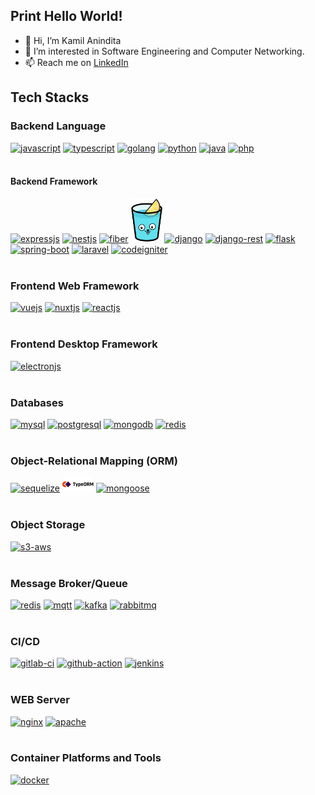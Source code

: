 ## Print Hello World!

- 👋 Hi, I’m Kamil Anindita
- 👀 I’m interested in Software Engineering and Computer Networking.
- 📫 Reach me on <a href="https://www.linkedin.com/in/kamilanindita">LinkedIn</a>

## Tech Stacks

### Backend Language
<a href="https://www.javascript.com"><img src="https://img.icons8.com/fluency/2x/javascript.png" alt="javascript" style="width:50px;"/></a>
<a href="https://www.typescriptlang.org/"><img src="https://img.icons8.com/color/2x/typescript.png" alt="typescript" style="width:50px;"/></a>
<a href="https://go.dev"><img src="https://img.icons8.com/color/2x/golang.png" alt="golang" style="width:50px;"/></a>
<a href="https://www.python.org"><img src="https://img.icons8.com/color/2x/python.png" alt="python" style="width:50px;"/></a>
<a href="https://www.java.com/en"><img src="https://img.icons8.com/color/2x/java-coffee-cup-logo.png" alt="java" style="width:50px;"/></a>
<a href="https://www.php.net"><img src="https://img.icons8.com/offices/2x/php-logo.png" alt="php" style="width:50px;"/></a>
<br><br>

#### Backend Framework
<a href="https://expressjs.com"><img src="https://www.edureka.co/blog/wp-content/uploads/2019/07/express-logo.png" alt="expressjs" style="width:110px"/></a>
<a href="https://nestjs.com"><img src="https://img.icons8.com/color/2x/nestjs.png" alt="nestjs" style="width:50px"/></a>
<a href="https://gofiber.io"><img src="https://www.gitbook.com/cdn-cgi/image/width=256,height=40,fit=contain,dpr=1,format=auto/https%3A%2F%2F373165937-files.gitbook.io%2F~%2Ffiles%2Fv0%2Fb%2Fgitbook-legacy-files%2Fo%2Fspaces%252F-M-XEvRn3rhe8BDVGkss%252Favatar-rectangle.png%3Fgeneration%3D1582298855816936%26alt%3Dmedia" alt="fiber" style="width:50px;"/></a>
<a href="https://gin-gonic.com"><img src="https://raw.githubusercontent.com/gin-gonic/logo/master/color.png" alt="gin" style="width:50px"/></a>
<a href="https://www.djangoproject.com"><img src="https://img.icons8.com/color/2x/django.png" alt="django" style="width:50px;"/></a>
<a href="https://www.django-rest-framework.org"><img src="https://www.django-rest-framework.org/img/logo.png" alt="django-rest" style="width:50px"/></a>
<a href="https://flask.palletsprojects.com/en/2.2.x"><img src="https://flask.palletsprojects.com/en/2.2.x/_images/flask-logo.png" alt="flask" style="width:50px;"/></a>
<a href="https://spring.io/projects/spring-boot"><img src="https://img.icons8.com/color/2x/spring-logo.png" alt="spring-boot" style="width:50px;"/></a>
<a href="https://laravel.com"><img src="https://img.icons8.com/fluency/2x/laravel.png" alt="laravel" style="width:50px"/></a>
<a href="https://codeigniter.com"><img src="https://img.icons8.com/external-tal-revivo-shadow-tal-revivo/2x/external-codeigniter-is-an-open-source-software-rapid-development-web-framework-logo-shadow-tal-revivo.png" alt="codeigniter" style="width:50px;"/></a>
<br><br>

### Frontend Web Framework
<a href="https://vuejs.org"><img src="https://img.icons8.com/color/2x/vue-js.png" alt="vuejs" style="width:50px"/></a>
<a href="https://nuxtjs.org"><img src="https://img.icons8.com/color/2x/nuxt-jc.png" alt="nuxtjs" style="width:50px"/></a>
<a href="https://reactjs.org"><img src="https://img.icons8.com/color/2x/react-native.png" alt="reactjs" style="width:50px"/></a>
<br><br>

### Frontend Desktop Framework
<a href="https://www.electronjs.org"><img src="https://www.electronjs.org/assets/img/logo.svg" alt="electronjs" style="width:50px"/></a>
<br><br>

### Databases
<a href="https://www.mysql.com"><img src="https://img.icons8.com/color/2x/mysql-logo.png" alt="mysql" style="width:50px"/></a>
<a href="https://www.postgresql.org"><img src="https://img.icons8.com/color/2x/postgreesql.png" alt="postgresql" style="width:50px"/></a>
<a href="https://www.mongodb.com/home"><img src="https://img.icons8.com/color/2x/mongodb.png" alt="mongodb" style="width:50px"/></a>
<a href="https://redis.io/"><img src="https://img.icons8.com/color/2x/redis.png" alt="redis" style="width:50px"/></a>
<br><br>

### Object-Relational Mapping (ORM)
<a href="https://sequelize.org"><img src="https://sequelize.org/img/logo.svg" alt="sequelize" style="width:50px"/></a>
<a href="https://typeorm.io"><img src="https://raw.githubusercontent.com/typeorm/typeorm/master/resources/logo_big.png" alt="typeorm" style="width:50px"/></a>
<a href="https://mongoosejs.com"><img src="https://miro.medium.com/max/1050/1*acfAKaDI7uv5GyFnJmiPhA.png" alt="mongoose" style="width:50px"/></a>
<br><br>

### Object Storage
<a href="https://docs.aws.amazon.com/s3/index.htm"><img src="https://img.icons8.com/color/2x/amazon-s3.png" alt="s3-aws" style="width:50px"/></a>
<br><br>

### Message Broker/Queue
<a href="https://redis.io"><img src="https://img.icons8.com/color/2x/redis.png" alt="redis" style="width:50px"/></a>
<a href="https://mqtt.org"><img src="https://mqtt.org/assets/downloads/mqtt-logo.png" alt="mqtt" style="width:50px;"/></a>
<a href="https://kafka.apache.org"><img src="https://upload.wikimedia.org/wikipedia/commons/thumb/5/53/Apache_kafka_wordtype.svg/2560px-Apache_kafka_wordtype.svg.png" alt="kafka" style="width:50px;"/></a>
<a href="https://www.rabbitmq.com"><img src="https://blog.iron.io/wp-content/uploads/2020/11/RabbitMQ.jpg" alt="rabbitmq" style="width:50px;"/></a>
<br><br>

### CI/CD
<a href="https://docs.gitlab.com/ee/ci"><img src="https://img.icons8.com/color/2x/gitlab.png" alt="gitlab-ci" style="width:50px"/></a>
<a href="https://docs.github.com/en/actions"><img src="https://img.icons8.com/glyph-neue/2x/github.png" alt="github-action" style="width:50px"/></a>
<a href="https://www.jenkins.io/doc"><img src="https://img.icons8.com/color/2x/jenkins.png" alt="jenkins" style="width:50px"/></a>
<br><br>

### WEB Server
<a href="https://www.nginx.com"><img src="https://dwglogo.com/wp-content/uploads/2017/09/3630px-Nginx_logo.png" alt="nginx" style="width:100px;"/></a>
<a href="https://httpd.apache.org"><img src="https://upload.wikimedia.org/wikipedia/commons/thumb/1/10/Apache_HTTP_server_logo_%282019-present%29.svg/1200px-Apache_HTTP_server_logo_%282019-present%29.svg.png" alt="apache" style="width:100px;"/></a>
<br><br>

### Container Platforms and Tools
<a href="https://www.docker.com"><img src="https://img.icons8.com/color/2x/docker.png" alt="docker" style="width:100px;"/></a>
<br><br>

